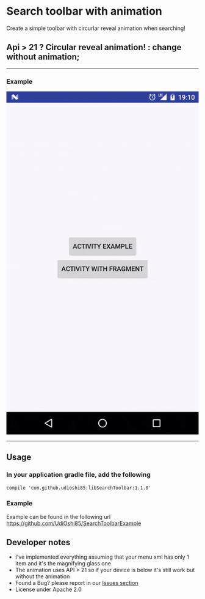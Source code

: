 Search toolbar with animation
===================
Create a simple toolbar with circurlar reveal animation when searching!

## Api > 21 ? Circular reveal animation! : change without animation;
----------

### Example

![](https://github.com/UdiOshi85/GlobalFiles/blob/master/libSearchAnimationToolbar%20-1.1.0.gif)

----------

## Usage


### In your application gradle file, add the following
````
compile 'com.github.udioshi85:libSearchToolbar:1.1.0'
````
### Example
Example can be found in the following url
https://github.com/UdiOshi85/SearchToolbarExample

Developer notes
--------------------
* I've implemented everything assuming that your menu xml has only 1 item and it's the magnifying glass one
* The animation uses API > 21 so if your device is below it's still work but without the animation
* Found a Bug? please report in our [Issues section](https://github.com/UdiOshi85/libSearchToolbar/issues)
* License under Apache 2.0
